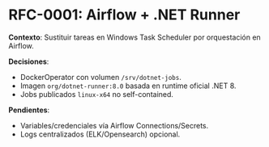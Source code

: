 # RFC-0001: Airflow + .NET Runner

**Contexto**: Sustituir tareas en Windows Task Scheduler por orquestación en Airflow.

**Decisiones**:
- DockerOperator con volumen `/srv/dotnet-jobs`.
- Imagen `org/dotnet-runner:8.0` basada en runtime oficial .NET 8.
- Jobs publicados `linux-x64` no self-contained.

**Pendientes**:
- Variables/credenciales vía Airflow Connections/Secrets.
- Logs centralizados (ELK/Opensearch) opcional.
